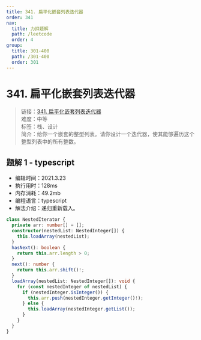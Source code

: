```yaml
---
title: 341. 扁平化嵌套列表迭代器
order: 341
nav:
  title: 力扣题解
  path: /leetcode
  order: 4
group:
  title: 301-400
  path: /301-400
  order: 301
---
```


# 341. 扁平化嵌套列表迭代器

> 链接：[341. 扁平化嵌套列表迭代器](https://leetcode-cn.com/problems/flatten-nested-list-iterator/)  
> 难度：中等  
> 标签：栈、设计  
> 简介：给你一个嵌套的整型列表。请你设计一个迭代器，使其能够遍历这个整型列表中的所有整数。

## 题解 1 - typescript

- 编辑时间：2021.3.23
- 执行用时：128ms
- 内存消耗：49.2mb
- 编程语言：typescript
- 解法介绍：递归重新载入。

```typescript
class NestedIterator {
  private arr: number[] = [];
  constructor(nestedList: NestedInteger[]) {
    this.loadArray(nestedList);
  }
  hasNext(): boolean {
    return this.arr.length > 0;
  }
  next(): number {
    return this.arr.shift()!;
  }
  loadArray(nestedList: NestedInteger[]): void {
    for (const nestedInteger of nestedList) {
      if (nestedInteger.isInteger()) {
        this.arr.push(nestedInteger.getInteger()!);
      } else {
        this.loadArray(nestedInteger.getList());
      }
    }
  }
}
```
